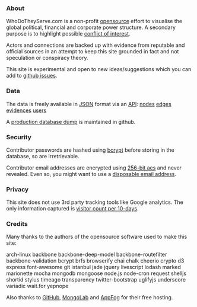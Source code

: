 ### About

WhoDoTheyServe.com is a non-profit [opensource] effort to visualise the
global political, financial and corporate power structure.
A secondary purpose is to highlight possible
[conflict of interest][coi].

Actors and connections are backed up with evidence from reputable and official
sources in an attempt to keep this site grounded in fact and not speculation
or conspiracy theory.

This site is experimental and open to new ideas/suggestions which
you can add to [github issues][issues].

### Data

The data is freely available in [JSON] format via an [API]:
[nodes](http://wdts10.eu01.aws.af.cm/api/nodes)
[edges](http://wdts10.eu01.aws.af.cm/api/edges)
[evidences](http://wdts10.eu01.aws.af.cm/api/evidences)
[users](http://wdts10.eu01.aws.af.cm/api/users)

A [production database dump][db-dump] is maintained in github.

### Security

Contributor passwords are hashed using [bcrypt] before storing in the
database, so are irretrievable.

Contributor email addresses are encrypted using [256-bit aes][aes]
and never revealed.
Even so, you might want to use a [disposable email address][disp-email].

### Privacy

This site does not use 3rd party tracking tools like Google analytics.
The only information captured is
[visitor count per 10-days](http://wdts10.eu01.aws.af.cm/api/hive/n-hits-2013).

### Credits

Many thanks to the authors of the opensource software used to make this site:

arch-linux
backbone
backbone-deep-model
backbone-routefilter
backbone-validation
bcrypt
brfs
browserify
chai
chalk
cheerio
crypto
d3
express
font-awesome
git
istanbul
jade
jquery
livescript
lodash
marked
marionette
mocha
mongodb
mongoose
node.js
node-cron
request
shelljs
shortid
stylus
timeago
transparency
twitter-bootstrap
uglifyjs
underscore
variadic
wait.for
yepnope

Also thanks to [GitHub], [MongoLab] and [AppFog] for their free hosting.


[appfog]:     http://appfog.com
[aes]:        http://en.wikipedia.org/wiki/Advanced_Encryption_Standard
[api]:        http://en.wikipedia.org/wiki/Application_programming_interface
[bcrypt]:     https://github.com/ncb000gt/node.bcrypt.js
[beta]:       https://en.wikipedia.org/wiki/Software_release_life_cycle
[coi]:        http://en.wikipedia.org/wiki/Conflict_of_interest
[db-dump]:    https://github.com/dizzib/prod-db-dump 
[disp-email]: http://en.wikipedia.org/wiki/Disposable_e-mail_address
[github]:     https://github.com
[graph]:      #/graph
[issues]:     https://github.com/dizzib/WhoDoTheyServe.com/issues
[json]:       http://en.wikipedia.org/wiki/Json
[mongolab]:   http://mongolab.com
[opensource]: https://github.com/dizzib/WhoDoTheyServe.com
